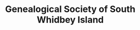---
layout: repo
title: "Genealogical Society of South Whidbey Island"
id: 25139
permalink: repos/25139/
---